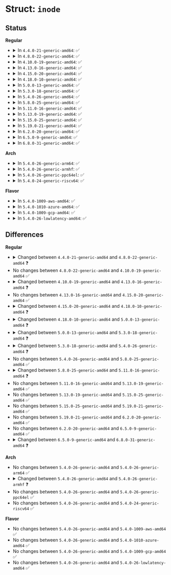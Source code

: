 # Struct: <code>inode</code>

## Status
<b>Regular</b>
<ul>
<li>
<details>
<summary>In <code>4.4.0-21-generic-amd64</code>: ✅</summary>

```c
struct inode {
    umode_t i_mode;
    short unsigned int i_opflags;
    kuid_t i_uid;
    kgid_t i_gid;
    unsigned int i_flags;
    struct posix_acl * i_acl;
    struct posix_acl * i_default_acl;
    const struct inode_operations * i_op;
    struct super_block * i_sb;
    struct address_space * i_mapping;
    void * i_security;
    long unsigned int i_ino;
    const unsigned int i_nlink;
    unsigned int __i_nlink;
    dev_t i_rdev;
    loff_t i_size;
    struct timespec i_atime;
    struct timespec i_mtime;
    struct timespec i_ctime;
    spinlock_t i_lock;
    short unsigned int i_bytes;
    unsigned int i_blkbits;
    blkcnt_t i_blocks;
    long unsigned int i_state;
    struct mutex i_mutex;
    long unsigned int dirtied_when;
    long unsigned int dirtied_time_when;
    struct hlist_node i_hash;
    struct list_head i_io_list;
    struct bdi_writeback * i_wb;
    int i_wb_frn_winner;
    u16 i_wb_frn_avg_time;
    u16 i_wb_frn_history;
    struct list_head i_lru;
    struct list_head i_sb_list;
    struct hlist_head i_dentry;
    struct callback_head i_rcu;
    u64 i_version;
    atomic_t i_count;
    atomic_t i_dio_count;
    atomic_t i_writecount;
    atomic_t i_readcount;
    const struct file_operations * i_fop;
    struct file_lock_context * i_flctx;
    struct address_space i_data;
    struct list_head i_devices;
    struct pipe_inode_info * i_pipe;
    struct block_device * i_bdev;
    struct cdev * i_cdev;
    char * i_link;
    __u32 i_generation;
    __u32 i_fsnotify_mask;
    struct hlist_head i_fsnotify_marks;
    void * i_private;
}
```
</details>
</li>
<li>
<details>
<summary>In <code>4.8.0-22-generic-amd64</code>: ✅</summary>

```c
struct inode {
    umode_t i_mode;
    short unsigned int i_opflags;
    kuid_t i_uid;
    kgid_t i_gid;
    unsigned int i_flags;
    struct posix_acl * i_acl;
    struct posix_acl * i_default_acl;
    const struct inode_operations * i_op;
    struct super_block * i_sb;
    struct address_space * i_mapping;
    void * i_security;
    long unsigned int i_ino;
    const unsigned int i_nlink;
    unsigned int __i_nlink;
    dev_t i_rdev;
    loff_t i_size;
    struct timespec i_atime;
    struct timespec i_mtime;
    struct timespec i_ctime;
    spinlock_t i_lock;
    short unsigned int i_bytes;
    unsigned int i_blkbits;
    blkcnt_t i_blocks;
    long unsigned int i_state;
    struct rw_semaphore i_rwsem;
    long unsigned int dirtied_when;
    long unsigned int dirtied_time_when;
    struct hlist_node i_hash;
    struct list_head i_io_list;
    struct bdi_writeback * i_wb;
    int i_wb_frn_winner;
    u16 i_wb_frn_avg_time;
    u16 i_wb_frn_history;
    struct list_head i_lru;
    struct list_head i_sb_list;
    struct list_head i_wb_list;
    struct hlist_head i_dentry;
    struct callback_head i_rcu;
    u64 i_version;
    atomic_t i_count;
    atomic_t i_dio_count;
    atomic_t i_writecount;
    atomic_t i_readcount;
    const struct file_operations * i_fop;
    struct file_lock_context * i_flctx;
    struct address_space i_data;
    struct list_head i_devices;
    struct pipe_inode_info * i_pipe;
    struct block_device * i_bdev;
    struct cdev * i_cdev;
    char * i_link;
    unsigned int i_dir_seq;
    __u32 i_generation;
    __u32 i_fsnotify_mask;
    struct hlist_head i_fsnotify_marks;
    struct fscrypt_info * i_crypt_info;
    void * i_private;
}
```
</details>
</li>
<li>
<details>
<summary>In <code>4.10.0-19-generic-amd64</code>: ✅</summary>

```c
struct inode {
    umode_t i_mode;
    short unsigned int i_opflags;
    kuid_t i_uid;
    kgid_t i_gid;
    unsigned int i_flags;
    struct posix_acl * i_acl;
    struct posix_acl * i_default_acl;
    const struct inode_operations * i_op;
    struct super_block * i_sb;
    struct address_space * i_mapping;
    void * i_security;
    long unsigned int i_ino;
    const unsigned int i_nlink;
    unsigned int __i_nlink;
    dev_t i_rdev;
    loff_t i_size;
    struct timespec i_atime;
    struct timespec i_mtime;
    struct timespec i_ctime;
    spinlock_t i_lock;
    short unsigned int i_bytes;
    unsigned int i_blkbits;
    blkcnt_t i_blocks;
    long unsigned int i_state;
    struct rw_semaphore i_rwsem;
    long unsigned int dirtied_when;
    long unsigned int dirtied_time_when;
    struct hlist_node i_hash;
    struct list_head i_io_list;
    struct bdi_writeback * i_wb;
    int i_wb_frn_winner;
    u16 i_wb_frn_avg_time;
    u16 i_wb_frn_history;
    struct list_head i_lru;
    struct list_head i_sb_list;
    struct list_head i_wb_list;
    struct hlist_head i_dentry;
    struct callback_head i_rcu;
    u64 i_version;
    atomic_t i_count;
    atomic_t i_dio_count;
    atomic_t i_writecount;
    atomic_t i_readcount;
    const struct file_operations * i_fop;
    struct file_lock_context * i_flctx;
    struct address_space i_data;
    struct list_head i_devices;
    struct pipe_inode_info * i_pipe;
    struct block_device * i_bdev;
    struct cdev * i_cdev;
    char * i_link;
    unsigned int i_dir_seq;
    __u32 i_generation;
    __u32 i_fsnotify_mask;
    struct hlist_head i_fsnotify_marks;
    struct fscrypt_info * i_crypt_info;
    void * i_private;
}
```
</details>
</li>
<li>
<details>
<summary>In <code>4.13.0-16-generic-amd64</code>: ✅</summary>

```c
struct inode {
    umode_t i_mode;
    short unsigned int i_opflags;
    kuid_t i_uid;
    kgid_t i_gid;
    unsigned int i_flags;
    struct posix_acl * i_acl;
    struct posix_acl * i_default_acl;
    const struct inode_operations * i_op;
    struct super_block * i_sb;
    struct address_space * i_mapping;
    void * i_security;
    long unsigned int i_ino;
    const unsigned int i_nlink;
    unsigned int __i_nlink;
    dev_t i_rdev;
    loff_t i_size;
    struct timespec i_atime;
    struct timespec i_mtime;
    struct timespec i_ctime;
    spinlock_t i_lock;
    short unsigned int i_bytes;
    unsigned int i_blkbits;
    enum rw_hint i_write_hint;
    blkcnt_t i_blocks;
    long unsigned int i_state;
    struct rw_semaphore i_rwsem;
    long unsigned int dirtied_when;
    long unsigned int dirtied_time_when;
    struct hlist_node i_hash;
    struct list_head i_io_list;
    struct bdi_writeback * i_wb;
    int i_wb_frn_winner;
    u16 i_wb_frn_avg_time;
    u16 i_wb_frn_history;
    struct list_head i_lru;
    struct list_head i_sb_list;
    struct list_head i_wb_list;
    struct hlist_head i_dentry;
    struct callback_head i_rcu;
    u64 i_version;
    atomic_t i_count;
    atomic_t i_dio_count;
    atomic_t i_writecount;
    atomic_t i_readcount;
    const struct file_operations * i_fop;
    struct file_lock_context * i_flctx;
    struct address_space i_data;
    struct list_head i_devices;
    struct pipe_inode_info * i_pipe;
    struct block_device * i_bdev;
    struct cdev * i_cdev;
    char * i_link;
    unsigned int i_dir_seq;
    __u32 i_generation;
    __u32 i_fsnotify_mask;
    struct fsnotify_mark_connector * i_fsnotify_marks;
    struct fscrypt_info * i_crypt_info;
    void * i_private;
}
```
</details>
</li>
<li>
<details>
<summary>In <code>4.15.0-20-generic-amd64</code>: ✅</summary>

```c
struct inode {
    umode_t i_mode;
    short unsigned int i_opflags;
    kuid_t i_uid;
    kgid_t i_gid;
    unsigned int i_flags;
    struct posix_acl * i_acl;
    struct posix_acl * i_default_acl;
    const struct inode_operations * i_op;
    struct super_block * i_sb;
    struct address_space * i_mapping;
    void * i_security;
    long unsigned int i_ino;
    const unsigned int i_nlink;
    unsigned int __i_nlink;
    dev_t i_rdev;
    loff_t i_size;
    struct timespec i_atime;
    struct timespec i_mtime;
    struct timespec i_ctime;
    spinlock_t i_lock;
    short unsigned int i_bytes;
    unsigned int i_blkbits;
    enum rw_hint i_write_hint;
    blkcnt_t i_blocks;
    long unsigned int i_state;
    struct rw_semaphore i_rwsem;
    long unsigned int dirtied_when;
    long unsigned int dirtied_time_when;
    struct hlist_node i_hash;
    struct list_head i_io_list;
    struct bdi_writeback * i_wb;
    int i_wb_frn_winner;
    u16 i_wb_frn_avg_time;
    u16 i_wb_frn_history;
    struct list_head i_lru;
    struct list_head i_sb_list;
    struct list_head i_wb_list;
    struct hlist_head i_dentry;
    struct callback_head i_rcu;
    u64 i_version;
    atomic_t i_count;
    atomic_t i_dio_count;
    atomic_t i_writecount;
    atomic_t i_readcount;
    const struct file_operations * i_fop;
    struct file_lock_context * i_flctx;
    struct address_space i_data;
    struct list_head i_devices;
    struct pipe_inode_info * i_pipe;
    struct block_device * i_bdev;
    struct cdev * i_cdev;
    char * i_link;
    unsigned int i_dir_seq;
    __u32 i_generation;
    __u32 i_fsnotify_mask;
    struct fsnotify_mark_connector * i_fsnotify_marks;
    struct fscrypt_info * i_crypt_info;
    void * i_private;
}
```
</details>
</li>
<li>
<details>
<summary>In <code>4.18.0-10-generic-amd64</code>: ✅</summary>

```c
struct inode {
    umode_t i_mode;
    short unsigned int i_opflags;
    kuid_t i_uid;
    kgid_t i_gid;
    unsigned int i_flags;
    struct posix_acl * i_acl;
    struct posix_acl * i_default_acl;
    const struct inode_operations * i_op;
    struct super_block * i_sb;
    struct address_space * i_mapping;
    void * i_security;
    long unsigned int i_ino;
    const unsigned int i_nlink;
    unsigned int __i_nlink;
    dev_t i_rdev;
    loff_t i_size;
    struct timespec64 i_atime;
    struct timespec64 i_mtime;
    struct timespec64 i_ctime;
    spinlock_t i_lock;
    short unsigned int i_bytes;
    unsigned int i_blkbits;
    enum rw_hint i_write_hint;
    blkcnt_t i_blocks;
    long unsigned int i_state;
    struct rw_semaphore i_rwsem;
    long unsigned int dirtied_when;
    long unsigned int dirtied_time_when;
    struct hlist_node i_hash;
    struct list_head i_io_list;
    struct bdi_writeback * i_wb;
    int i_wb_frn_winner;
    u16 i_wb_frn_avg_time;
    u16 i_wb_frn_history;
    struct list_head i_lru;
    struct list_head i_sb_list;
    struct list_head i_wb_list;
    struct hlist_head i_dentry;
    struct callback_head i_rcu;
    atomic64_t i_version;
    atomic_t i_count;
    atomic_t i_dio_count;
    atomic_t i_writecount;
    atomic_t i_readcount;
    const struct file_operations * i_fop;
    struct file_lock_context * i_flctx;
    struct address_space i_data;
    struct list_head i_devices;
    struct pipe_inode_info * i_pipe;
    struct block_device * i_bdev;
    struct cdev * i_cdev;
    char * i_link;
    unsigned int i_dir_seq;
    __u32 i_generation;
    __u32 i_fsnotify_mask;
    struct fsnotify_mark_connector * i_fsnotify_marks;
    struct fscrypt_info * i_crypt_info;
    void * i_private;
}
```
</details>
</li>
<li>
<details>
<summary>In <code>5.0.0-13-generic-amd64</code>: ✅</summary>

```c
struct inode {
    umode_t i_mode;
    short unsigned int i_opflags;
    kuid_t i_uid;
    kgid_t i_gid;
    unsigned int i_flags;
    struct posix_acl * i_acl;
    struct posix_acl * i_default_acl;
    const struct inode_operations * i_op;
    struct super_block * i_sb;
    struct address_space * i_mapping;
    void * i_security;
    long unsigned int i_ino;
    const unsigned int i_nlink;
    unsigned int __i_nlink;
    dev_t i_rdev;
    loff_t i_size;
    struct timespec64 i_atime;
    struct timespec64 i_mtime;
    struct timespec64 i_ctime;
    spinlock_t i_lock;
    short unsigned int i_bytes;
    u8 i_blkbits;
    u8 i_write_hint;
    blkcnt_t i_blocks;
    long unsigned int i_state;
    struct rw_semaphore i_rwsem;
    long unsigned int dirtied_when;
    long unsigned int dirtied_time_when;
    struct hlist_node i_hash;
    struct list_head i_io_list;
    struct bdi_writeback * i_wb;
    int i_wb_frn_winner;
    u16 i_wb_frn_avg_time;
    u16 i_wb_frn_history;
    struct list_head i_lru;
    struct list_head i_sb_list;
    struct list_head i_wb_list;
    struct hlist_head i_dentry;
    struct callback_head i_rcu;
    atomic64_t i_version;
    atomic_t i_count;
    atomic_t i_dio_count;
    atomic_t i_writecount;
    atomic_t i_readcount;
    const struct file_operations * i_fop;
    struct file_lock_context * i_flctx;
    struct address_space i_data;
    struct list_head i_devices;
    struct pipe_inode_info * i_pipe;
    struct block_device * i_bdev;
    struct cdev * i_cdev;
    char * i_link;
    unsigned int i_dir_seq;
    __u32 i_generation;
    __u32 i_fsnotify_mask;
    struct fsnotify_mark_connector * i_fsnotify_marks;
    struct fscrypt_info * i_crypt_info;
    void * i_private;
}
```
</details>
</li>
<li>
<details>
<summary>In <code>5.3.0-18-generic-amd64</code>: ✅</summary>

```c
struct inode {
    umode_t i_mode;
    short unsigned int i_opflags;
    kuid_t i_uid;
    kgid_t i_gid;
    unsigned int i_flags;
    struct posix_acl * i_acl;
    struct posix_acl * i_default_acl;
    const struct inode_operations * i_op;
    struct super_block * i_sb;
    struct address_space * i_mapping;
    void * i_security;
    long unsigned int i_ino;
    const unsigned int i_nlink;
    unsigned int __i_nlink;
    dev_t i_rdev;
    loff_t i_size;
    struct timespec64 i_atime;
    struct timespec64 i_mtime;
    struct timespec64 i_ctime;
    spinlock_t i_lock;
    short unsigned int i_bytes;
    u8 i_blkbits;
    u8 i_write_hint;
    blkcnt_t i_blocks;
    long unsigned int i_state;
    struct rw_semaphore i_rwsem;
    long unsigned int dirtied_when;
    long unsigned int dirtied_time_when;
    struct hlist_node i_hash;
    struct list_head i_io_list;
    struct bdi_writeback * i_wb;
    int i_wb_frn_winner;
    u16 i_wb_frn_avg_time;
    u16 i_wb_frn_history;
    struct list_head i_lru;
    struct list_head i_sb_list;
    struct list_head i_wb_list;
    struct hlist_head i_dentry;
    struct callback_head i_rcu;
    atomic64_t i_version;
    atomic_t i_count;
    atomic_t i_dio_count;
    atomic_t i_writecount;
    atomic_t i_readcount;
    const struct file_operations * i_fop;
    void (*)(struct inode *) free_inode;
    struct file_lock_context * i_flctx;
    struct address_space i_data;
    struct list_head i_devices;
    struct pipe_inode_info * i_pipe;
    struct block_device * i_bdev;
    struct cdev * i_cdev;
    char * i_link;
    unsigned int i_dir_seq;
    __u32 i_generation;
    __u32 i_fsnotify_mask;
    struct fsnotify_mark_connector * i_fsnotify_marks;
    struct fscrypt_info * i_crypt_info;
    void * i_private;
}
```
</details>
</li>
<li>
<details>
<summary>In <code>5.4.0-26-generic-amd64</code>: ✅</summary>

```c
struct inode {
    umode_t i_mode;
    short unsigned int i_opflags;
    kuid_t i_uid;
    kgid_t i_gid;
    unsigned int i_flags;
    struct posix_acl * i_acl;
    struct posix_acl * i_default_acl;
    const struct inode_operations * i_op;
    struct super_block * i_sb;
    struct address_space * i_mapping;
    void * i_security;
    long unsigned int i_ino;
    const unsigned int i_nlink;
    unsigned int __i_nlink;
    dev_t i_rdev;
    loff_t i_size;
    struct timespec64 i_atime;
    struct timespec64 i_mtime;
    struct timespec64 i_ctime;
    spinlock_t i_lock;
    short unsigned int i_bytes;
    u8 i_blkbits;
    u8 i_write_hint;
    blkcnt_t i_blocks;
    long unsigned int i_state;
    struct rw_semaphore i_rwsem;
    long unsigned int dirtied_when;
    long unsigned int dirtied_time_when;
    struct hlist_node i_hash;
    struct list_head i_io_list;
    struct bdi_writeback * i_wb;
    int i_wb_frn_winner;
    u16 i_wb_frn_avg_time;
    u16 i_wb_frn_history;
    struct list_head i_lru;
    struct list_head i_sb_list;
    struct list_head i_wb_list;
    struct hlist_head i_dentry;
    struct callback_head i_rcu;
    atomic64_t i_version;
    atomic64_t i_sequence;
    atomic_t i_count;
    atomic_t i_dio_count;
    atomic_t i_writecount;
    atomic_t i_readcount;
    const struct file_operations * i_fop;
    void (*)(struct inode *) free_inode;
    struct file_lock_context * i_flctx;
    struct address_space i_data;
    struct list_head i_devices;
    struct pipe_inode_info * i_pipe;
    struct block_device * i_bdev;
    struct cdev * i_cdev;
    char * i_link;
    unsigned int i_dir_seq;
    __u32 i_generation;
    __u32 i_fsnotify_mask;
    struct fsnotify_mark_connector * i_fsnotify_marks;
    struct fscrypt_info * i_crypt_info;
    struct fsverity_info * i_verity_info;
    void * i_private;
}
```
</details>
</li>
<li>
<details>
<summary>In <code>5.8.0-25-generic-amd64</code>: ✅</summary>

```c
struct inode {
    umode_t i_mode;
    short unsigned int i_opflags;
    kuid_t i_uid;
    kgid_t i_gid;
    unsigned int i_flags;
    struct posix_acl * i_acl;
    struct posix_acl * i_default_acl;
    const struct inode_operations * i_op;
    struct super_block * i_sb;
    struct address_space * i_mapping;
    void * i_security;
    long unsigned int i_ino;
    const unsigned int i_nlink;
    unsigned int __i_nlink;
    dev_t i_rdev;
    loff_t i_size;
    struct timespec64 i_atime;
    struct timespec64 i_mtime;
    struct timespec64 i_ctime;
    spinlock_t i_lock;
    short unsigned int i_bytes;
    u8 i_blkbits;
    u8 i_write_hint;
    blkcnt_t i_blocks;
    long unsigned int i_state;
    struct rw_semaphore i_rwsem;
    long unsigned int dirtied_when;
    long unsigned int dirtied_time_when;
    struct hlist_node i_hash;
    struct list_head i_io_list;
    struct bdi_writeback * i_wb;
    int i_wb_frn_winner;
    u16 i_wb_frn_avg_time;
    u16 i_wb_frn_history;
    struct list_head i_lru;
    struct list_head i_sb_list;
    struct list_head i_wb_list;
    struct hlist_head i_dentry;
    struct callback_head i_rcu;
    atomic64_t i_version;
    atomic64_t i_sequence;
    atomic_t i_count;
    atomic_t i_dio_count;
    atomic_t i_writecount;
    atomic_t i_readcount;
    const struct file_operations * i_fop;
    void (*)(struct inode *) free_inode;
    struct file_lock_context * i_flctx;
    struct address_space i_data;
    struct list_head i_devices;
    struct pipe_inode_info * i_pipe;
    struct block_device * i_bdev;
    struct cdev * i_cdev;
    char * i_link;
    unsigned int i_dir_seq;
    __u32 i_generation;
    __u32 i_fsnotify_mask;
    struct fsnotify_mark_connector * i_fsnotify_marks;
    struct fscrypt_info * i_crypt_info;
    struct fsverity_info * i_verity_info;
    void * i_private;
}
```
</details>
</li>
<li>
<details>
<summary>In <code>5.11.0-16-generic-amd64</code>: ✅</summary>

```c
struct inode {
    umode_t i_mode;
    short unsigned int i_opflags;
    kuid_t i_uid;
    kgid_t i_gid;
    unsigned int i_flags;
    struct posix_acl * i_acl;
    struct posix_acl * i_default_acl;
    const struct inode_operations * i_op;
    struct super_block * i_sb;
    struct address_space * i_mapping;
    void * i_security;
    long unsigned int i_ino;
    const unsigned int i_nlink;
    unsigned int __i_nlink;
    dev_t i_rdev;
    loff_t i_size;
    struct timespec64 i_atime;
    struct timespec64 i_mtime;
    struct timespec64 i_ctime;
    spinlock_t i_lock;
    short unsigned int i_bytes;
    u8 i_blkbits;
    u8 i_write_hint;
    blkcnt_t i_blocks;
    long unsigned int i_state;
    struct rw_semaphore i_rwsem;
    long unsigned int dirtied_when;
    long unsigned int dirtied_time_when;
    struct hlist_node i_hash;
    struct list_head i_io_list;
    struct bdi_writeback * i_wb;
    int i_wb_frn_winner;
    u16 i_wb_frn_avg_time;
    u16 i_wb_frn_history;
    struct list_head i_lru;
    struct list_head i_sb_list;
    struct list_head i_wb_list;
    struct hlist_head i_dentry;
    struct callback_head i_rcu;
    atomic64_t i_version;
    atomic64_t i_sequence;
    atomic_t i_count;
    atomic_t i_dio_count;
    atomic_t i_writecount;
    atomic_t i_readcount;
    const struct file_operations * i_fop;
    void (*)(struct inode *) free_inode;
    struct file_lock_context * i_flctx;
    struct address_space i_data;
    struct list_head i_devices;
    struct pipe_inode_info * i_pipe;
    struct cdev * i_cdev;
    char * i_link;
    unsigned int i_dir_seq;
    __u32 i_generation;
    __u32 i_fsnotify_mask;
    struct fsnotify_mark_connector * i_fsnotify_marks;
    struct fscrypt_info * i_crypt_info;
    struct fsverity_info * i_verity_info;
    void * i_private;
}
```
</details>
</li>
<li>
<details>
<summary>In <code>5.13.0-19-generic-amd64</code>: ✅</summary>

```c
struct inode {
    umode_t i_mode;
    short unsigned int i_opflags;
    kuid_t i_uid;
    kgid_t i_gid;
    unsigned int i_flags;
    struct posix_acl * i_acl;
    struct posix_acl * i_default_acl;
    const struct inode_operations * i_op;
    struct super_block * i_sb;
    struct address_space * i_mapping;
    void * i_security;
    long unsigned int i_ino;
    const unsigned int i_nlink;
    unsigned int __i_nlink;
    dev_t i_rdev;
    loff_t i_size;
    struct timespec64 i_atime;
    struct timespec64 i_mtime;
    struct timespec64 i_ctime;
    spinlock_t i_lock;
    short unsigned int i_bytes;
    u8 i_blkbits;
    u8 i_write_hint;
    blkcnt_t i_blocks;
    long unsigned int i_state;
    struct rw_semaphore i_rwsem;
    long unsigned int dirtied_when;
    long unsigned int dirtied_time_when;
    struct hlist_node i_hash;
    struct list_head i_io_list;
    struct bdi_writeback * i_wb;
    int i_wb_frn_winner;
    u16 i_wb_frn_avg_time;
    u16 i_wb_frn_history;
    struct list_head i_lru;
    struct list_head i_sb_list;
    struct list_head i_wb_list;
    struct hlist_head i_dentry;
    struct callback_head i_rcu;
    atomic64_t i_version;
    atomic64_t i_sequence;
    atomic_t i_count;
    atomic_t i_dio_count;
    atomic_t i_writecount;
    atomic_t i_readcount;
    const struct file_operations * i_fop;
    void (*)(struct inode *) free_inode;
    struct file_lock_context * i_flctx;
    struct address_space i_data;
    struct list_head i_devices;
    struct pipe_inode_info * i_pipe;
    struct cdev * i_cdev;
    char * i_link;
    unsigned int i_dir_seq;
    __u32 i_generation;
    __u32 i_fsnotify_mask;
    struct fsnotify_mark_connector * i_fsnotify_marks;
    struct fscrypt_info * i_crypt_info;
    struct fsverity_info * i_verity_info;
    void * i_private;
}
```
</details>
</li>
<li>
<details>
<summary>In <code>5.15.0-25-generic-amd64</code>: ✅</summary>

```c
struct inode {
    umode_t i_mode;
    short unsigned int i_opflags;
    kuid_t i_uid;
    kgid_t i_gid;
    unsigned int i_flags;
    struct posix_acl * i_acl;
    struct posix_acl * i_default_acl;
    const struct inode_operations * i_op;
    struct super_block * i_sb;
    struct address_space * i_mapping;
    void * i_security;
    long unsigned int i_ino;
    const unsigned int i_nlink;
    unsigned int __i_nlink;
    dev_t i_rdev;
    loff_t i_size;
    struct timespec64 i_atime;
    struct timespec64 i_mtime;
    struct timespec64 i_ctime;
    spinlock_t i_lock;
    short unsigned int i_bytes;
    u8 i_blkbits;
    u8 i_write_hint;
    blkcnt_t i_blocks;
    long unsigned int i_state;
    struct rw_semaphore i_rwsem;
    long unsigned int dirtied_when;
    long unsigned int dirtied_time_when;
    struct hlist_node i_hash;
    struct list_head i_io_list;
    struct bdi_writeback * i_wb;
    int i_wb_frn_winner;
    u16 i_wb_frn_avg_time;
    u16 i_wb_frn_history;
    struct list_head i_lru;
    struct list_head i_sb_list;
    struct list_head i_wb_list;
    struct hlist_head i_dentry;
    struct callback_head i_rcu;
    atomic64_t i_version;
    atomic64_t i_sequence;
    atomic_t i_count;
    atomic_t i_dio_count;
    atomic_t i_writecount;
    atomic_t i_readcount;
    const struct file_operations * i_fop;
    void (*)(struct inode *) free_inode;
    struct file_lock_context * i_flctx;
    struct address_space i_data;
    struct list_head i_devices;
    struct pipe_inode_info * i_pipe;
    struct cdev * i_cdev;
    char * i_link;
    unsigned int i_dir_seq;
    __u32 i_generation;
    __u32 i_fsnotify_mask;
    struct fsnotify_mark_connector * i_fsnotify_marks;
    struct fscrypt_info * i_crypt_info;
    struct fsverity_info * i_verity_info;
    void * i_private;
}
```
</details>
</li>
<li>
<details>
<summary>In <code>5.19.0-21-generic-amd64</code>: ✅</summary>

```c
struct inode {
    umode_t i_mode;
    short unsigned int i_opflags;
    kuid_t i_uid;
    kgid_t i_gid;
    unsigned int i_flags;
    struct posix_acl * i_acl;
    struct posix_acl * i_default_acl;
    const struct inode_operations * i_op;
    struct super_block * i_sb;
    struct address_space * i_mapping;
    void * i_security;
    long unsigned int i_ino;
    const unsigned int i_nlink;
    unsigned int __i_nlink;
    dev_t i_rdev;
    loff_t i_size;
    struct timespec64 i_atime;
    struct timespec64 i_mtime;
    struct timespec64 i_ctime;
    spinlock_t i_lock;
    short unsigned int i_bytes;
    u8 i_blkbits;
    u8 i_write_hint;
    blkcnt_t i_blocks;
    long unsigned int i_state;
    struct rw_semaphore i_rwsem;
    long unsigned int dirtied_when;
    long unsigned int dirtied_time_when;
    struct hlist_node i_hash;
    struct list_head i_io_list;
    struct bdi_writeback * i_wb;
    int i_wb_frn_winner;
    u16 i_wb_frn_avg_time;
    u16 i_wb_frn_history;
    struct list_head i_lru;
    struct list_head i_sb_list;
    struct list_head i_wb_list;
    struct hlist_head i_dentry;
    struct callback_head i_rcu;
    atomic64_t i_version;
    atomic64_t i_sequence;
    atomic_t i_count;
    atomic_t i_dio_count;
    atomic_t i_writecount;
    atomic_t i_readcount;
    const struct file_operations * i_fop;
    void (*)(struct inode *) free_inode;
    struct file_lock_context * i_flctx;
    struct address_space i_data;
    struct list_head i_devices;
    struct pipe_inode_info * i_pipe;
    struct cdev * i_cdev;
    char * i_link;
    unsigned int i_dir_seq;
    __u32 i_generation;
    __u32 i_fsnotify_mask;
    struct fsnotify_mark_connector * i_fsnotify_marks;
    struct fscrypt_info * i_crypt_info;
    struct fsverity_info * i_verity_info;
    void * i_private;
}
```
</details>
</li>
<li>
<details>
<summary>In <code>6.2.0-20-generic-amd64</code>: ✅</summary>

```c
struct inode {
    umode_t i_mode;
    short unsigned int i_opflags;
    kuid_t i_uid;
    kgid_t i_gid;
    unsigned int i_flags;
    struct posix_acl * i_acl;
    struct posix_acl * i_default_acl;
    const struct inode_operations * i_op;
    struct super_block * i_sb;
    struct address_space * i_mapping;
    void * i_security;
    long unsigned int i_ino;
    const unsigned int i_nlink;
    unsigned int __i_nlink;
    dev_t i_rdev;
    loff_t i_size;
    struct timespec64 i_atime;
    struct timespec64 i_mtime;
    struct timespec64 i_ctime;
    spinlock_t i_lock;
    short unsigned int i_bytes;
    u8 i_blkbits;
    u8 i_write_hint;
    blkcnt_t i_blocks;
    long unsigned int i_state;
    struct rw_semaphore i_rwsem;
    long unsigned int dirtied_when;
    long unsigned int dirtied_time_when;
    struct hlist_node i_hash;
    struct list_head i_io_list;
    struct bdi_writeback * i_wb;
    int i_wb_frn_winner;
    u16 i_wb_frn_avg_time;
    u16 i_wb_frn_history;
    struct list_head i_lru;
    struct list_head i_sb_list;
    struct list_head i_wb_list;
    struct hlist_head i_dentry;
    struct callback_head i_rcu;
    atomic64_t i_version;
    atomic64_t i_sequence;
    atomic_t i_count;
    atomic_t i_dio_count;
    atomic_t i_writecount;
    atomic_t i_readcount;
    const struct file_operations * i_fop;
    void (*)(struct inode *) free_inode;
    struct file_lock_context * i_flctx;
    struct address_space i_data;
    struct list_head i_devices;
    struct pipe_inode_info * i_pipe;
    struct cdev * i_cdev;
    char * i_link;
    unsigned int i_dir_seq;
    __u32 i_generation;
    __u32 i_fsnotify_mask;
    struct fsnotify_mark_connector * i_fsnotify_marks;
    struct fscrypt_info * i_crypt_info;
    struct fsverity_info * i_verity_info;
    void * i_private;
}
```
</details>
</li>
<li>
<details>
<summary>In <code>6.5.0-9-generic-amd64</code>: ✅</summary>

```c
struct inode {
    umode_t i_mode;
    short unsigned int i_opflags;
    kuid_t i_uid;
    kgid_t i_gid;
    unsigned int i_flags;
    struct posix_acl * i_acl;
    struct posix_acl * i_default_acl;
    const struct inode_operations * i_op;
    struct super_block * i_sb;
    struct address_space * i_mapping;
    void * i_security;
    long unsigned int i_ino;
    const unsigned int i_nlink;
    unsigned int __i_nlink;
    dev_t i_rdev;
    loff_t i_size;
    struct timespec64 i_atime;
    struct timespec64 i_mtime;
    struct timespec64 i_ctime;
    spinlock_t i_lock;
    short unsigned int i_bytes;
    u8 i_blkbits;
    u8 i_write_hint;
    blkcnt_t i_blocks;
    long unsigned int i_state;
    struct rw_semaphore i_rwsem;
    long unsigned int dirtied_when;
    long unsigned int dirtied_time_when;
    struct hlist_node i_hash;
    struct list_head i_io_list;
    struct bdi_writeback * i_wb;
    int i_wb_frn_winner;
    u16 i_wb_frn_avg_time;
    u16 i_wb_frn_history;
    struct list_head i_lru;
    struct list_head i_sb_list;
    struct list_head i_wb_list;
    struct hlist_head i_dentry;
    struct callback_head i_rcu;
    atomic64_t i_version;
    atomic64_t i_sequence;
    atomic_t i_count;
    atomic_t i_dio_count;
    atomic_t i_writecount;
    atomic_t i_readcount;
    const struct file_operations * i_fop;
    void (*)(struct inode *) free_inode;
    struct file_lock_context * i_flctx;
    struct address_space i_data;
    struct list_head i_devices;
    struct pipe_inode_info * i_pipe;
    struct cdev * i_cdev;
    char * i_link;
    unsigned int i_dir_seq;
    __u32 i_generation;
    __u32 i_fsnotify_mask;
    struct fsnotify_mark_connector * i_fsnotify_marks;
    struct fscrypt_info * i_crypt_info;
    struct fsverity_info * i_verity_info;
    void * i_private;
}
```
</details>
</li>
<li>
<details>
<summary>In <code>6.8.0-31-generic-amd64</code>: ✅</summary>

```c
struct inode {
    umode_t i_mode;
    short unsigned int i_opflags;
    kuid_t i_uid;
    kgid_t i_gid;
    unsigned int i_flags;
    struct posix_acl * i_acl;
    struct posix_acl * i_default_acl;
    const struct inode_operations * i_op;
    struct super_block * i_sb;
    struct address_space * i_mapping;
    void * i_security;
    long unsigned int i_ino;
    const unsigned int i_nlink;
    unsigned int __i_nlink;
    dev_t i_rdev;
    loff_t i_size;
    struct timespec64 __i_atime;
    struct timespec64 __i_mtime;
    struct timespec64 __i_ctime;
    spinlock_t i_lock;
    short unsigned int i_bytes;
    u8 i_blkbits;
    u8 i_write_hint;
    blkcnt_t i_blocks;
    long unsigned int i_state;
    struct rw_semaphore i_rwsem;
    long unsigned int dirtied_when;
    long unsigned int dirtied_time_when;
    struct hlist_node i_hash;
    struct list_head i_io_list;
    struct bdi_writeback * i_wb;
    int i_wb_frn_winner;
    u16 i_wb_frn_avg_time;
    u16 i_wb_frn_history;
    struct list_head i_lru;
    struct list_head i_sb_list;
    struct list_head i_wb_list;
    struct hlist_head i_dentry;
    struct callback_head i_rcu;
    atomic64_t i_version;
    atomic64_t i_sequence;
    atomic_t i_count;
    atomic_t i_dio_count;
    atomic_t i_writecount;
    atomic_t i_readcount;
    const struct file_operations * i_fop;
    void (*)(struct inode *) free_inode;
    struct file_lock_context * i_flctx;
    struct address_space i_data;
    struct list_head i_devices;
    struct pipe_inode_info * i_pipe;
    struct cdev * i_cdev;
    char * i_link;
    unsigned int i_dir_seq;
    __u32 i_generation;
    __u32 i_fsnotify_mask;
    struct fsnotify_mark_connector * i_fsnotify_marks;
    struct fscrypt_inode_info * i_crypt_info;
    struct fsverity_info * i_verity_info;
    void * i_private;
}
```
</details>
</li>
</ul>
<b>Arch</b>
<ul>
<li>
<details>
<summary>In <code>5.4.0-26-generic-arm64</code>: ✅</summary>

```c
struct inode {
    umode_t i_mode;
    short unsigned int i_opflags;
    kuid_t i_uid;
    kgid_t i_gid;
    unsigned int i_flags;
    struct posix_acl * i_acl;
    struct posix_acl * i_default_acl;
    const struct inode_operations * i_op;
    struct super_block * i_sb;
    struct address_space * i_mapping;
    void * i_security;
    long unsigned int i_ino;
    const unsigned int i_nlink;
    unsigned int __i_nlink;
    dev_t i_rdev;
    loff_t i_size;
    struct timespec64 i_atime;
    struct timespec64 i_mtime;
    struct timespec64 i_ctime;
    spinlock_t i_lock;
    short unsigned int i_bytes;
    u8 i_blkbits;
    u8 i_write_hint;
    blkcnt_t i_blocks;
    long unsigned int i_state;
    struct rw_semaphore i_rwsem;
    long unsigned int dirtied_when;
    long unsigned int dirtied_time_when;
    struct hlist_node i_hash;
    struct list_head i_io_list;
    struct bdi_writeback * i_wb;
    int i_wb_frn_winner;
    u16 i_wb_frn_avg_time;
    u16 i_wb_frn_history;
    struct list_head i_lru;
    struct list_head i_sb_list;
    struct list_head i_wb_list;
    struct hlist_head i_dentry;
    struct callback_head i_rcu;
    atomic64_t i_version;
    atomic64_t i_sequence;
    atomic_t i_count;
    atomic_t i_dio_count;
    atomic_t i_writecount;
    atomic_t i_readcount;
    const struct file_operations * i_fop;
    void (*)(struct inode *) free_inode;
    struct file_lock_context * i_flctx;
    struct address_space i_data;
    struct list_head i_devices;
    struct pipe_inode_info * i_pipe;
    struct block_device * i_bdev;
    struct cdev * i_cdev;
    char * i_link;
    unsigned int i_dir_seq;
    __u32 i_generation;
    __u32 i_fsnotify_mask;
    struct fsnotify_mark_connector * i_fsnotify_marks;
    struct fscrypt_info * i_crypt_info;
    struct fsverity_info * i_verity_info;
    void * i_private;
}
```
</details>
</li>
<li>
<details>
<summary>In <code>5.4.0-26-generic-armhf</code>: ✅</summary>

```c
struct inode {
    umode_t i_mode;
    short unsigned int i_opflags;
    kuid_t i_uid;
    kgid_t i_gid;
    unsigned int i_flags;
    struct posix_acl * i_acl;
    struct posix_acl * i_default_acl;
    const struct inode_operations * i_op;
    struct super_block * i_sb;
    struct address_space * i_mapping;
    void * i_security;
    long unsigned int i_ino;
    const unsigned int i_nlink;
    unsigned int __i_nlink;
    dev_t i_rdev;
    loff_t i_size;
    struct timespec64 i_atime;
    struct timespec64 i_mtime;
    struct timespec64 i_ctime;
    spinlock_t i_lock;
    short unsigned int i_bytes;
    u8 i_blkbits;
    u8 i_write_hint;
    blkcnt_t i_blocks;
    seqcount_t i_size_seqcount;
    long unsigned int i_state;
    struct rw_semaphore i_rwsem;
    long unsigned int dirtied_when;
    long unsigned int dirtied_time_when;
    struct hlist_node i_hash;
    struct list_head i_io_list;
    struct bdi_writeback * i_wb;
    int i_wb_frn_winner;
    u16 i_wb_frn_avg_time;
    u16 i_wb_frn_history;
    struct list_head i_lru;
    struct list_head i_sb_list;
    struct list_head i_wb_list;
    struct hlist_head i_dentry;
    struct callback_head i_rcu;
    atomic64_t i_version;
    atomic64_t i_sequence;
    atomic_t i_count;
    atomic_t i_dio_count;
    atomic_t i_writecount;
    atomic_t i_readcount;
    const struct file_operations * i_fop;
    void (*)(struct inode *) free_inode;
    struct file_lock_context * i_flctx;
    struct address_space i_data;
    struct list_head i_devices;
    struct pipe_inode_info * i_pipe;
    struct block_device * i_bdev;
    struct cdev * i_cdev;
    char * i_link;
    unsigned int i_dir_seq;
    __u32 i_generation;
    __u32 i_fsnotify_mask;
    struct fsnotify_mark_connector * i_fsnotify_marks;
    struct fscrypt_info * i_crypt_info;
    struct fsverity_info * i_verity_info;
    void * i_private;
}
```
</details>
</li>
<li>
<details>
<summary>In <code>5.4.0-26-generic-ppc64el</code>: ✅</summary>

```c
struct inode {
    umode_t i_mode;
    short unsigned int i_opflags;
    kuid_t i_uid;
    kgid_t i_gid;
    unsigned int i_flags;
    struct posix_acl * i_acl;
    struct posix_acl * i_default_acl;
    const struct inode_operations * i_op;
    struct super_block * i_sb;
    struct address_space * i_mapping;
    void * i_security;
    long unsigned int i_ino;
    const unsigned int i_nlink;
    unsigned int __i_nlink;
    dev_t i_rdev;
    loff_t i_size;
    struct timespec64 i_atime;
    struct timespec64 i_mtime;
    struct timespec64 i_ctime;
    spinlock_t i_lock;
    short unsigned int i_bytes;
    u8 i_blkbits;
    u8 i_write_hint;
    blkcnt_t i_blocks;
    long unsigned int i_state;
    struct rw_semaphore i_rwsem;
    long unsigned int dirtied_when;
    long unsigned int dirtied_time_when;
    struct hlist_node i_hash;
    struct list_head i_io_list;
    struct bdi_writeback * i_wb;
    int i_wb_frn_winner;
    u16 i_wb_frn_avg_time;
    u16 i_wb_frn_history;
    struct list_head i_lru;
    struct list_head i_sb_list;
    struct list_head i_wb_list;
    struct hlist_head i_dentry;
    struct callback_head i_rcu;
    atomic64_t i_version;
    atomic64_t i_sequence;
    atomic_t i_count;
    atomic_t i_dio_count;
    atomic_t i_writecount;
    atomic_t i_readcount;
    const struct file_operations * i_fop;
    void (*)(struct inode *) free_inode;
    struct file_lock_context * i_flctx;
    struct address_space i_data;
    struct list_head i_devices;
    struct pipe_inode_info * i_pipe;
    struct block_device * i_bdev;
    struct cdev * i_cdev;
    char * i_link;
    unsigned int i_dir_seq;
    __u32 i_generation;
    __u32 i_fsnotify_mask;
    struct fsnotify_mark_connector * i_fsnotify_marks;
    struct fscrypt_info * i_crypt_info;
    struct fsverity_info * i_verity_info;
    void * i_private;
}
```
</details>
</li>
<li>
<details>
<summary>In <code>5.4.0-24-generic-riscv64</code>: ✅</summary>

```c
struct inode {
    umode_t i_mode;
    short unsigned int i_opflags;
    kuid_t i_uid;
    kgid_t i_gid;
    unsigned int i_flags;
    struct posix_acl * i_acl;
    struct posix_acl * i_default_acl;
    const struct inode_operations * i_op;
    struct super_block * i_sb;
    struct address_space * i_mapping;
    void * i_security;
    long unsigned int i_ino;
    const unsigned int i_nlink;
    unsigned int __i_nlink;
    dev_t i_rdev;
    loff_t i_size;
    struct timespec64 i_atime;
    struct timespec64 i_mtime;
    struct timespec64 i_ctime;
    spinlock_t i_lock;
    short unsigned int i_bytes;
    u8 i_blkbits;
    u8 i_write_hint;
    blkcnt_t i_blocks;
    long unsigned int i_state;
    struct rw_semaphore i_rwsem;
    long unsigned int dirtied_when;
    long unsigned int dirtied_time_when;
    struct hlist_node i_hash;
    struct list_head i_io_list;
    struct bdi_writeback * i_wb;
    int i_wb_frn_winner;
    u16 i_wb_frn_avg_time;
    u16 i_wb_frn_history;
    struct list_head i_lru;
    struct list_head i_sb_list;
    struct list_head i_wb_list;
    struct hlist_head i_dentry;
    struct callback_head i_rcu;
    atomic64_t i_version;
    atomic64_t i_sequence;
    atomic_t i_count;
    atomic_t i_dio_count;
    atomic_t i_writecount;
    atomic_t i_readcount;
    const struct file_operations * i_fop;
    void (*)(struct inode *) free_inode;
    struct file_lock_context * i_flctx;
    struct address_space i_data;
    struct list_head i_devices;
    struct pipe_inode_info * i_pipe;
    struct block_device * i_bdev;
    struct cdev * i_cdev;
    char * i_link;
    unsigned int i_dir_seq;
    __u32 i_generation;
    __u32 i_fsnotify_mask;
    struct fsnotify_mark_connector * i_fsnotify_marks;
    struct fscrypt_info * i_crypt_info;
    struct fsverity_info * i_verity_info;
    void * i_private;
}
```
</details>
</li>
</ul>
<b>Flavor</b>
<ul>
<li>
<details>
<summary>In <code>5.4.0-1009-aws-amd64</code>: ✅</summary>

```c
struct inode {
    umode_t i_mode;
    short unsigned int i_opflags;
    kuid_t i_uid;
    kgid_t i_gid;
    unsigned int i_flags;
    struct posix_acl * i_acl;
    struct posix_acl * i_default_acl;
    const struct inode_operations * i_op;
    struct super_block * i_sb;
    struct address_space * i_mapping;
    void * i_security;
    long unsigned int i_ino;
    const unsigned int i_nlink;
    unsigned int __i_nlink;
    dev_t i_rdev;
    loff_t i_size;
    struct timespec64 i_atime;
    struct timespec64 i_mtime;
    struct timespec64 i_ctime;
    spinlock_t i_lock;
    short unsigned int i_bytes;
    u8 i_blkbits;
    u8 i_write_hint;
    blkcnt_t i_blocks;
    long unsigned int i_state;
    struct rw_semaphore i_rwsem;
    long unsigned int dirtied_when;
    long unsigned int dirtied_time_when;
    struct hlist_node i_hash;
    struct list_head i_io_list;
    struct bdi_writeback * i_wb;
    int i_wb_frn_winner;
    u16 i_wb_frn_avg_time;
    u16 i_wb_frn_history;
    struct list_head i_lru;
    struct list_head i_sb_list;
    struct list_head i_wb_list;
    struct hlist_head i_dentry;
    struct callback_head i_rcu;
    atomic64_t i_version;
    atomic64_t i_sequence;
    atomic_t i_count;
    atomic_t i_dio_count;
    atomic_t i_writecount;
    atomic_t i_readcount;
    const struct file_operations * i_fop;
    void (*)(struct inode *) free_inode;
    struct file_lock_context * i_flctx;
    struct address_space i_data;
    struct list_head i_devices;
    struct pipe_inode_info * i_pipe;
    struct block_device * i_bdev;
    struct cdev * i_cdev;
    char * i_link;
    unsigned int i_dir_seq;
    __u32 i_generation;
    __u32 i_fsnotify_mask;
    struct fsnotify_mark_connector * i_fsnotify_marks;
    struct fscrypt_info * i_crypt_info;
    struct fsverity_info * i_verity_info;
    void * i_private;
}
```
</details>
</li>
<li>
<details>
<summary>In <code>5.4.0-1010-azure-amd64</code>: ✅</summary>

```c
struct inode {
    umode_t i_mode;
    short unsigned int i_opflags;
    kuid_t i_uid;
    kgid_t i_gid;
    unsigned int i_flags;
    struct posix_acl * i_acl;
    struct posix_acl * i_default_acl;
    const struct inode_operations * i_op;
    struct super_block * i_sb;
    struct address_space * i_mapping;
    void * i_security;
    long unsigned int i_ino;
    const unsigned int i_nlink;
    unsigned int __i_nlink;
    dev_t i_rdev;
    loff_t i_size;
    struct timespec64 i_atime;
    struct timespec64 i_mtime;
    struct timespec64 i_ctime;
    spinlock_t i_lock;
    short unsigned int i_bytes;
    u8 i_blkbits;
    u8 i_write_hint;
    blkcnt_t i_blocks;
    long unsigned int i_state;
    struct rw_semaphore i_rwsem;
    long unsigned int dirtied_when;
    long unsigned int dirtied_time_when;
    struct hlist_node i_hash;
    struct list_head i_io_list;
    struct bdi_writeback * i_wb;
    int i_wb_frn_winner;
    u16 i_wb_frn_avg_time;
    u16 i_wb_frn_history;
    struct list_head i_lru;
    struct list_head i_sb_list;
    struct list_head i_wb_list;
    struct hlist_head i_dentry;
    struct callback_head i_rcu;
    atomic64_t i_version;
    atomic64_t i_sequence;
    atomic_t i_count;
    atomic_t i_dio_count;
    atomic_t i_writecount;
    atomic_t i_readcount;
    const struct file_operations * i_fop;
    void (*)(struct inode *) free_inode;
    struct file_lock_context * i_flctx;
    struct address_space i_data;
    struct list_head i_devices;
    struct pipe_inode_info * i_pipe;
    struct block_device * i_bdev;
    struct cdev * i_cdev;
    char * i_link;
    unsigned int i_dir_seq;
    __u32 i_generation;
    __u32 i_fsnotify_mask;
    struct fsnotify_mark_connector * i_fsnotify_marks;
    struct fscrypt_info * i_crypt_info;
    struct fsverity_info * i_verity_info;
    void * i_private;
}
```
</details>
</li>
<li>
<details>
<summary>In <code>5.4.0-1009-gcp-amd64</code>: ✅</summary>

```c
struct inode {
    umode_t i_mode;
    short unsigned int i_opflags;
    kuid_t i_uid;
    kgid_t i_gid;
    unsigned int i_flags;
    struct posix_acl * i_acl;
    struct posix_acl * i_default_acl;
    const struct inode_operations * i_op;
    struct super_block * i_sb;
    struct address_space * i_mapping;
    void * i_security;
    long unsigned int i_ino;
    const unsigned int i_nlink;
    unsigned int __i_nlink;
    dev_t i_rdev;
    loff_t i_size;
    struct timespec64 i_atime;
    struct timespec64 i_mtime;
    struct timespec64 i_ctime;
    spinlock_t i_lock;
    short unsigned int i_bytes;
    u8 i_blkbits;
    u8 i_write_hint;
    blkcnt_t i_blocks;
    long unsigned int i_state;
    struct rw_semaphore i_rwsem;
    long unsigned int dirtied_when;
    long unsigned int dirtied_time_when;
    struct hlist_node i_hash;
    struct list_head i_io_list;
    struct bdi_writeback * i_wb;
    int i_wb_frn_winner;
    u16 i_wb_frn_avg_time;
    u16 i_wb_frn_history;
    struct list_head i_lru;
    struct list_head i_sb_list;
    struct list_head i_wb_list;
    struct hlist_head i_dentry;
    struct callback_head i_rcu;
    atomic64_t i_version;
    atomic64_t i_sequence;
    atomic_t i_count;
    atomic_t i_dio_count;
    atomic_t i_writecount;
    atomic_t i_readcount;
    const struct file_operations * i_fop;
    void (*)(struct inode *) free_inode;
    struct file_lock_context * i_flctx;
    struct address_space i_data;
    struct list_head i_devices;
    struct pipe_inode_info * i_pipe;
    struct block_device * i_bdev;
    struct cdev * i_cdev;
    char * i_link;
    unsigned int i_dir_seq;
    __u32 i_generation;
    __u32 i_fsnotify_mask;
    struct fsnotify_mark_connector * i_fsnotify_marks;
    struct fscrypt_info * i_crypt_info;
    struct fsverity_info * i_verity_info;
    void * i_private;
}
```
</details>
</li>
<li>
<details>
<summary>In <code>5.4.0-26-lowlatency-amd64</code>: ✅</summary>

```c
struct inode {
    umode_t i_mode;
    short unsigned int i_opflags;
    kuid_t i_uid;
    kgid_t i_gid;
    unsigned int i_flags;
    struct posix_acl * i_acl;
    struct posix_acl * i_default_acl;
    const struct inode_operations * i_op;
    struct super_block * i_sb;
    struct address_space * i_mapping;
    void * i_security;
    long unsigned int i_ino;
    const unsigned int i_nlink;
    unsigned int __i_nlink;
    dev_t i_rdev;
    loff_t i_size;
    struct timespec64 i_atime;
    struct timespec64 i_mtime;
    struct timespec64 i_ctime;
    spinlock_t i_lock;
    short unsigned int i_bytes;
    u8 i_blkbits;
    u8 i_write_hint;
    blkcnt_t i_blocks;
    long unsigned int i_state;
    struct rw_semaphore i_rwsem;
    long unsigned int dirtied_when;
    long unsigned int dirtied_time_when;
    struct hlist_node i_hash;
    struct list_head i_io_list;
    struct bdi_writeback * i_wb;
    int i_wb_frn_winner;
    u16 i_wb_frn_avg_time;
    u16 i_wb_frn_history;
    struct list_head i_lru;
    struct list_head i_sb_list;
    struct list_head i_wb_list;
    struct hlist_head i_dentry;
    struct callback_head i_rcu;
    atomic64_t i_version;
    atomic64_t i_sequence;
    atomic_t i_count;
    atomic_t i_dio_count;
    atomic_t i_writecount;
    atomic_t i_readcount;
    const struct file_operations * i_fop;
    void (*)(struct inode *) free_inode;
    struct file_lock_context * i_flctx;
    struct address_space i_data;
    struct list_head i_devices;
    struct pipe_inode_info * i_pipe;
    struct block_device * i_bdev;
    struct cdev * i_cdev;
    char * i_link;
    unsigned int i_dir_seq;
    __u32 i_generation;
    __u32 i_fsnotify_mask;
    struct fsnotify_mark_connector * i_fsnotify_marks;
    struct fscrypt_info * i_crypt_info;
    struct fsverity_info * i_verity_info;
    void * i_private;
}
```
</details>
</li>
</ul>

## Differences
<b>Regular</b>
<ul>
<li>
<details>
<summary>Changed between <code>4.4.0-21-generic-amd64</code> and <code>4.8.0-22-generic-amd64</code> ❓</summary>
<ul>
<li>
<b>Field added. </b>
<code>struct rw_semaphore i_rwsem</code>
</li>
<li>
<b>Field added. </b>
<code>struct list_head i_wb_list</code>
</li>
<li>
<b>Field added. </b>
<code>unsigned int i_dir_seq</code>
</li>
<li>
<b>Field added. </b>
<code>struct fscrypt_info * i_crypt_info</code>
</li>
<li>
<b>Field removed. </b>
<code>struct mutex i_mutex</code>
</li>
</ul>
</details>
</li>
<li>
No changes between <code>4.8.0-22-generic-amd64</code> and <code>4.10.0-19-generic-amd64</code> ✅
</li>
<li>
<details>
<summary>Changed between <code>4.10.0-19-generic-amd64</code> and <code>4.13.0-16-generic-amd64</code> ❓</summary>
<ul>
<li>
<b>Field added. </b>
<code>enum rw_hint i_write_hint</code>
</li>
<li>
<b>Field type changed. </b>
<code>struct hlist_head i_fsnotify_marks</code> ➡️ <code>struct fsnotify_mark_connector * i_fsnotify_marks</code>
</li>
</ul>
</details>
</li>
<li>
No changes between <code>4.13.0-16-generic-amd64</code> and <code>4.15.0-20-generic-amd64</code> ✅
</li>
<li>
<details>
<summary>Changed between <code>4.15.0-20-generic-amd64</code> and <code>4.18.0-10-generic-amd64</code> ❓</summary>
<ul>
<li>
<b>Field type changed. </b>
<code>struct timespec i_atime</code> ➡️ <code>struct timespec64 i_atime</code>
</li>
<li>
<b>Field type changed. </b>
<code>struct timespec i_mtime</code> ➡️ <code>struct timespec64 i_mtime</code>
</li>
<li>
<b>Field type changed. </b>
<code>struct timespec i_ctime</code> ➡️ <code>struct timespec64 i_ctime</code>
</li>
<li>
<b>Field type changed. </b>
<code>u64 i_version</code> ➡️ <code>atomic64_t i_version</code>
</li>
</ul>
</details>
</li>
<li>
<details>
<summary>Changed between <code>4.18.0-10-generic-amd64</code> and <code>5.0.0-13-generic-amd64</code> ❓</summary>
<ul>
<li>
<b>Field type changed. </b>
<code>unsigned int i_blkbits</code> ➡️ <code>u8 i_blkbits</code>
</li>
<li>
<b>Field type changed. </b>
<code>enum rw_hint i_write_hint</code> ➡️ <code>u8 i_write_hint</code>
</li>
</ul>
</details>
</li>
<li>
<details>
<summary>Changed between <code>5.0.0-13-generic-amd64</code> and <code>5.3.0-18-generic-amd64</code> ❓</summary>
<ul>
<li>
<b>Field added. </b>
<code>void (*)(struct inode *) free_inode</code>
</li>
</ul>
</details>
</li>
<li>
<details>
<summary>Changed between <code>5.3.0-18-generic-amd64</code> and <code>5.4.0-26-generic-amd64</code> ❓</summary>
<ul>
<li>
<b>Field added. </b>
<code>atomic64_t i_sequence</code>
</li>
<li>
<b>Field added. </b>
<code>struct fsverity_info * i_verity_info</code>
</li>
</ul>
</details>
</li>
<li>
No changes between <code>5.4.0-26-generic-amd64</code> and <code>5.8.0-25-generic-amd64</code> ✅
</li>
<li>
<details>
<summary>Changed between <code>5.8.0-25-generic-amd64</code> and <code>5.11.0-16-generic-amd64</code> ❓</summary>
<ul>
<li>
<b>Field removed. </b>
<code>struct block_device * i_bdev</code>
</li>
</ul>
</details>
</li>
<li>
No changes between <code>5.11.0-16-generic-amd64</code> and <code>5.13.0-19-generic-amd64</code> ✅
</li>
<li>
No changes between <code>5.13.0-19-generic-amd64</code> and <code>5.15.0-25-generic-amd64</code> ✅
</li>
<li>
No changes between <code>5.15.0-25-generic-amd64</code> and <code>5.19.0-21-generic-amd64</code> ✅
</li>
<li>
No changes between <code>5.19.0-21-generic-amd64</code> and <code>6.2.0-20-generic-amd64</code> ✅
</li>
<li>
No changes between <code>6.2.0-20-generic-amd64</code> and <code>6.5.0-9-generic-amd64</code> ✅
</li>
<li>
<details>
<summary>Changed between <code>6.5.0-9-generic-amd64</code> and <code>6.8.0-31-generic-amd64</code> ❓</summary>
<ul>
<li>
<b>Field added. </b>
<code>struct timespec64 __i_atime</code>
</li>
<li>
<b>Field added. </b>
<code>struct timespec64 __i_mtime</code>
</li>
<li>
<b>Field added. </b>
<code>struct timespec64 __i_ctime</code>
</li>
<li>
<b>Field removed. </b>
<code>struct timespec64 i_atime</code>
</li>
<li>
<b>Field removed. </b>
<code>struct timespec64 i_mtime</code>
</li>
<li>
<b>Field removed. </b>
<code>struct timespec64 i_ctime</code>
</li>
<li>
<b>Field type changed. </b>
<code>struct fscrypt_info * i_crypt_info</code> ➡️ <code>struct fscrypt_inode_info * i_crypt_info</code>
</li>
</ul>
</details>
</li>
</ul>
<b>Arch</b>
<ul>
<li>
No changes between <code>5.4.0-26-generic-amd64</code> and <code>5.4.0-26-generic-arm64</code> ✅
</li>
<li>
<details>
<summary>Changed between <code>5.4.0-26-generic-amd64</code> and <code>5.4.0-26-generic-armhf</code> ❓</summary>
<ul>
<li>
<b>Field added. </b>
<code>seqcount_t i_size_seqcount</code>
</li>
</ul>
</details>
</li>
<li>
No changes between <code>5.4.0-26-generic-amd64</code> and <code>5.4.0-26-generic-ppc64el</code> ✅
</li>
<li>
No changes between <code>5.4.0-26-generic-amd64</code> and <code>5.4.0-24-generic-riscv64</code> ✅
</li>
</ul>
<b>Flavor</b>
<ul>
<li>
No changes between <code>5.4.0-26-generic-amd64</code> and <code>5.4.0-1009-aws-amd64</code> ✅
</li>
<li>
No changes between <code>5.4.0-26-generic-amd64</code> and <code>5.4.0-1010-azure-amd64</code> ✅
</li>
<li>
No changes between <code>5.4.0-26-generic-amd64</code> and <code>5.4.0-1009-gcp-amd64</code> ✅
</li>
<li>
No changes between <code>5.4.0-26-generic-amd64</code> and <code>5.4.0-26-lowlatency-amd64</code> ✅
</li>
</ul>
